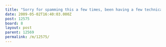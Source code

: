 ```yaml
---
title: "Sorry for spamming this a few times, been having a few technical issues..."
date: 2009-05-02T16:40:03.000Z
post: 12575
board: 8
layout: post
parent: 12569
permalink: /m/12575/
---
```


